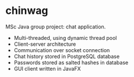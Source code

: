# chinwag

MSc Java group project: chat application.

* Multi-threaded, using dynamic thread pool
* Client-server architecture
* Communication over socket connection
* Chat history stored in PostgreSQL database
* Passwords stored as salted hashes in database
* GUI client written in JavaFX
